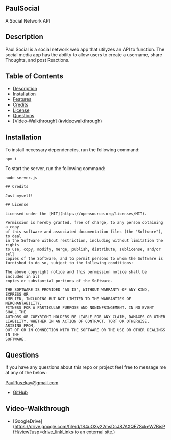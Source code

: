 ## PaulSocial

A Social Network API

## Description

Paul Social is a social network web app that utilyzes an API to function. The social media app has the ability to allow users to create a username, share Thoughts, and post Reactions.

## Table of Contents

- [Description](#description)
- [Installation](#installation)
- [Features](#features)
- [Credits](#credits)
- [License](#license)
- [Questions](#questions)
- [Video-Walkthrough] (#videowalkthrough)

## Installation

To install necessary dependencies, run the following command:

```
npm i
```

To start the server, run the following command:

```
node server.js

## Credits

Just myself!

## License

Licensed under the [MIT](https://opensource.org/licenses/MIT).

Permission is hereby granted, free of charge, to any person obtaining a copy
of this software and associated documentation files (the "Software"), to deal
in the Software without restriction, including without limitation the rights
to use, copy, modify, merge, publish, distribute, sublicense, and/or sell
copies of the Software, and to permit persons to whom the Software is
furnished to do so, subject to the following conditions:

The above copyright notice and this permission notice shall be included in all
copies or substantial portions of the Software.

THE SOFTWARE IS PROVIDED "AS IS", WITHOUT WARRANTY OF ANY KIND, EXPRESS OR
IMPLIED, INCLUDING BUT NOT LIMITED TO THE WARRANTIES OF MERCHANTABILITY,
FITNESS FOR A PARTICULAR PURPOSE AND NONINFRINGEMENT. IN NO EVENT SHALL THE
AUTHORS OR COPYRIGHT HOLDERS BE LIABLE FOR ANY CLAIM, DAMAGES OR OTHER
LIABILITY, WHETHER IN AN ACTION OF CONTRACT, TORT OR OTHERWISE, ARISING FROM,
OUT OF OR IN CONNECTION WITH THE SOFTWARE OR THE USE OR OTHER DEALINGS IN THE
SOFTWARE.
```

## Questions

If you have any questions about this repo or project feel free to message me at any of the below:

PaulRuszkay@gmail.com

- [GitHub](https://github.com/PaulRusz)

## Video-Walkthrough

- [GoogleDrive] (https://drive.google.com/file/d/1S4uOXy22msDcJ87AXQE7SxkeW7BisPfH/view?usp=drive_linkLinks to an external site.)
